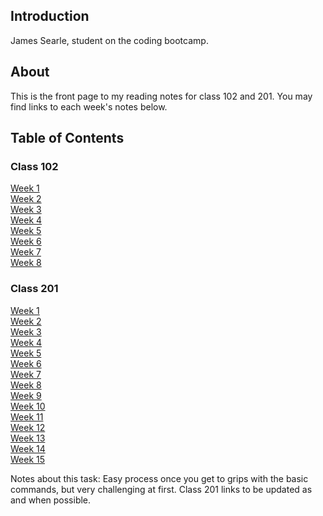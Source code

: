 ## Introduction

James Searle, student on the coding bootcamp.

## About

This is the front page to my reading notes for class 102 and 201. You may find links to each week's notes below.

## Table of Contents

### Class 102

[Week 1](https://github.com/jamessearle71/reading-notes/blob/main/code-102/102class-01.md)  
[Week 2](https://github.com/jamessearle71/reading-notes/blob/main/code-102/102class-02.md)  
[Week 3](https://github.com/jamessearle71/reading-notes/blob/main/code-102/102class-03.md)  
[Week 4](https://github.com/jamessearle71/reading-notes/blob/main/code-102/102class-04.md)  
[Week 5](https://github.com/jamessearle71/reading-notes/blob/main/code-102/102class-05.md)  
[Week 6](https://github.com/jamessearle71/reading-notes/blob/main/code-102/102class-06.md)  
[Week 7](https://github.com/jamessearle71/reading-notes/blob/main/code-102/102class-07.md)  
[Week 8](https://github.com/jamessearle71/reading-notes/blob/main/code-102/102class-08.md)

### Class 201

[Week 1](https://github.com/jamessearle71/reading-notes/blob/main/code-201/201class-01.md)  
[Week 2](https://github.com/jamessearle71/reading-notes/blob/main/code-201/201class-02.md)  
[Week 3](https://github.com/jamessearle71/reading-notes/blob/main/code-201/201class-03.md)  
[Week 4]()  
[Week 5]()  
[Week 6]()  
[Week 7]()  
[Week 8]()  
[Week 9]()  
[Week 10]()  
[Week 11]()  
[Week 12]()  
[Week 13]()  
[Week 14]()  
[Week 15]()

Notes about this task: Easy process once you get to grips with the basic commands, but very challenging at first. Class 201 links to be updated as and when possible.
